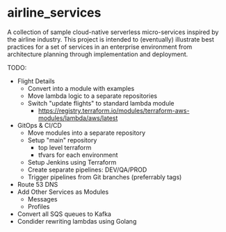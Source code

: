 # airline_services

A collection of sample cloud-native serverless micro-services inspired by the airline industry. This project is intended to (eventually) illustrate best practices for a set of services in an enterprise environment from architecture planning through implementation and deployment.


TODO:
- Flight Details
  - Convert into a module with examples
  - Move lambda logic to a separate repositories
  - Switch "update flights" to standard lambda module
    - https://registry.terraform.io/modules/terraform-aws-modules/lambda/aws/latest
- GitOps & CI/CD
  - Move modules into a separate repository
  - Setup "main" repository
    - top level terraform
    - tfvars for each environment
  - Setup Jenkins using Terraform
  - Create separate pipelines: DEV/QA/PROD
  - Trigger pipelines from Git branches (preferrably tags)
- Route 53 DNS
- Add Other Services as Modules
  - Messages
  - Profiles
- Convert all SQS queues to Kafka
- Condider rewriting lambdas using Golang

